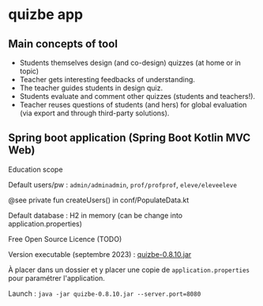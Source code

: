 # quizbe app

## Main concepts of tool

* Students themselves design (and co-design) quizzes (at home or in topic)
* Teacher gets interesting feedbacks of understanding.
* The teacher guides students in design quiz.
* Students evaluate and comment other quizzes (students and teachers!).
* Teacher reuses questions of students (and hers) for global evaluation (via export and through third-party solutions).

## Spring boot application (Spring Boot Kotlin MVC Web)

Education scope

Default users/pw : `admin/adminadmin`, `prof/profprof`, `eleve/eleveeleve`

@see private fun createUsers() in conf/PopulateData.kt

Default database : H2 in memory (can be change into application.properties)

Free Open Source Licence (TODO) 

Version executable (septembre 2023) : [quizbe-0.8.10.jar](./docs/quizbe-0.8.10.jar)

À placer dans un dossier et y placer une copie de `application.properties` pour paramétrer l'application.

Launch : `java -jar quizbe-0.8.10.jar --server.port=8080`

